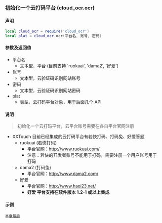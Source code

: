 ### 初始化一个云打码平台 \(**cloud\_ocr\.ocr**\)


#### 声明
```lua
local cloud_ocr = require('cloud_ocr')
local plat = cloud_ocr.ocr(平台名, 账号, 密码)
```


#### 参数及返回值
- 平台名
    - 文本型，平台 (目前支持 'ruokuai', 'dama2', '好爱') 
- 账号
    - 文本型，云验证码识别网站账号
- 密码
    - 文本型，云验证码识别网站密码
- plat
    - 表型，云打码平台对象，用于后面几个 API


#### 说明
> 初始化一个云打码平台，云平台账号需要在各自平台官网注册  
- XXTouch 目前已经集成的云打码平台有若快打码、打码兔、好爱答题
    - ruokuai (若快打码) 
         - 平台官网：http://www.ruokuai.com/
         - 注意：若快的开发者账号不能用于打码，需要注册一个用户账号用于打码
    - dama2 (打码兔) 
         - 平台官网：http://www.dama2.com/
    - 好爱
         - 平台官网：http://www.haoi23.net/
         - **好爱 平台支持在软件版本 1\.2\-1 或以上集成**


#### 示例  
[`本章最后`](/Handbook/cloud_ocr/samples.md)

